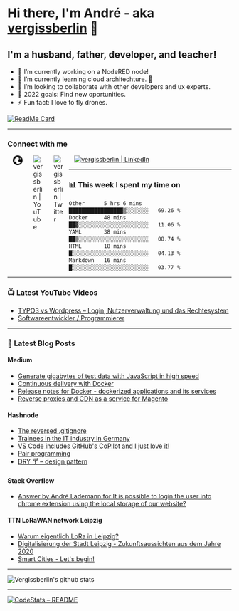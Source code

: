 # Hi there, I'm André - aka [vergissberlin][website] 👋

## I'm a husband, father, developer, and teacher!

- 🔭 I’m currently working on a NodeRED node!
- 🌱 I’m currently learning cloud architechture. 🤣
- 👯 I’m looking to collaborate with other developers and ux experts.
- 🥅 2022 goals: Find new oportunities.
- ⚡ Fun fact: I love to fly drones.

[![ReadMe Card](https://github-readme-stats.vercel.app/api/pin/?username=vergissberlin&repo=resume&hide_border=true)](https://github.com/vergissberlin/resume)

---

### Connect with me

[<img align="left" hspace="12" alt="vergissberlin.cocdm" width="22px" src="https://raw.githubusercontent.com/iconic/open-iconic/master/svg/globe.svg" />][website]
[<img align="left" hspace="12" alt="vergissberlin | YouTube" width="22px" src="https://cdn.jsdelivr.net/npm/simple-icons@v3/icons/youtube.svg" />][youtube]
[<img align="left" hspace="12" alt="vergissberlin | Twitter" width="22px" src="https://cdn.jsdelivr.net/npm/simple-icons@v3/icons/twitter.svg" />][twitter]
[<img hspace="12" alt="vergissberlin | LinkedIn" width="22px" src="https://cdn.jsdelivr.net/npm/simple-icons@v3/icons/linkedin.svg" />][linkedin]

---

### 📊 This week I spent my time on

<!--START_SECTION:waka-->
```text
Other      5 hrs 6 mins    █████████████████▒░░░░░░░   69.26 % 
Docker     48 mins         ██▓░░░░░░░░░░░░░░░░░░░░░░   11.06 % 
YAML       38 mins         ██▒░░░░░░░░░░░░░░░░░░░░░░   08.74 % 
HTML       18 mins         █░░░░░░░░░░░░░░░░░░░░░░░░   04.13 % 
Markdown   16 mins         █░░░░░░░░░░░░░░░░░░░░░░░░   03.77 % 
```
<!--END_SECTION:waka-->

<!-- START_SECTION:codestats -->
<!-- END_SECTION:codestats -->

---

### 📺 Latest YouTube Videos
<!-- YOUTUBE:START -->
- [TYPO3 vs Wordpress – Login, Nutzerverwaltung und das Rechtesystem](https://www.youtube.com/watch?v=dHiqvumfEzc)
- [Softwareentwickler / Programmierer](https://www.youtube.com/watch?v=cSDDq-QNq0I)
<!-- YOUTUBE:END -->

---

### 📕 Latest Blog Posts

#### Medium

<!-- MEDIUM:START -->
- [Generate gigabytes of test data with JavaScript in high speed](https://medium.com/netresearch/generate-gigabytes-of-test-data-with-javascript-in-high-speed-98b990967824?source=rss-25031e672016------2)
- [Continuous delivery with Docker](https://medium.com/@andre.lademann/continuous-delivery-with-docker-91e3ed8188ad?source=rss-25031e672016------2)
- [Release notes for Docker - dockerized applications and its services](https://medium.com/blugento/release-notes-for-docker-dockerized-applications-and-its-services-4c92b254ab2?source=rss-25031e672016------2)
- [Reverse proxies and CDN as a service for Magento](https://medium.com/blugento/reverse-proxies-and-cdn-as-a-service-for-magento-4b0ad0d77b1?source=rss-25031e672016------2)
<!-- MEDIUM:END -->

#### Hashnode

<!-- HASHNODE:START -->
- [The reversed .gitignore](https://blog.andrelademann.de/the-reversed-gitignore)
- [Trainees in the IT industry in Germany](https://blog.andrelademann.de/trainees-in-the-it-industry-in-germany)
- [VS Code includes GitHub&#39;s CoPilot  and I just love it!](https://blog.andrelademann.de/vs-code-includes-githubs-copilot-and-i-just-love-it)
- [Pair programming](https://blog.andrelademann.de/pair-programming)
- [DRY 🍸️ – design pattern](https://blog.andrelademann.de/dry-design-pattern)
<!-- HASHNODE:END -->

#### Stack Overflow

<!-- STACKOVERFLOW:START -->
- [Answer by André Lademann for It is possible to login the user into chrome extension using the local storage of our website?](https://stackoverflow.com/questions/68436609/it-is-possible-to-login-the-user-into-chrome-extension-using-the-local-storage-o/68436704#68436704)
<!-- STACKOVERFLOW:END -->

#### TTN LoRaWAN network Leipzig

- [Warum eigentlich LoRa in Leipzig?](https://www.thethingsnetwork.org/community/leipzig/post/warum-eigentlich-lora-in-leipzig)
- [Digitalisierung der Stadt Leipzig - Zukunftsaussichten aus dem Jahre 2020](https://www.thethingsnetwork.org/community/leipzig/post/digitalisierung-der-stadt-leipzig-zukunftsaussichten-aus-dem-jahre-2020)
- [Smart Cities - Let's begin!](https://www.thethingsnetwork.org/community/leipzig/post/smart-cities-lets-begin-join-the-ttn-meetup-in-leipzig)

---

![Vergissberlin's github stats](https://github-readme-stats.vercel.app/api?username=vergissberlin&show_icons=true&hide_border=true)

[website]: https://andrelademann.de
[twitter]: https://twitter.com/vergissberlin
[youtube]: https://youtube.com/vergissberlin
[linkedin]: https://linkedin.com/in/andre-lademann/

---

[![CodeStats – README](https://github.com/vergissberlin/vergissberlin/workflows/CodeStats%20%E2%80%93%20README/badge.svg)](https://codestats.net/users/vergissberlin)
